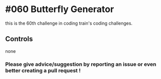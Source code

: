 # #060 Butterfly Generator

this is the 60th challenge in coding train's coding challenges.

## Controls

none

### Please give advice/suggestion by reporting an issue or even better creating a pull request !
